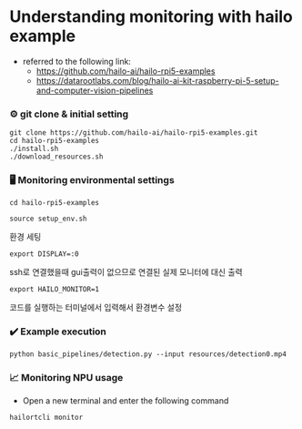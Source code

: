 # Understanding monitoring with hailo example
- referred to the following link:
  - https://github.com/hailo-ai/hailo-rpi5-examples
  - https://datarootlabs.com/blog/hailo-ai-kit-raspberry-pi-5-setup-and-computer-vision-pipelines

### ⚙️ git clone & initial setting
```
git clone https://github.com/hailo-ai/hailo-rpi5-examples.git
cd hailo-rpi5-examples
./install.sh
./download_resources.sh
```

### 🖥️ Monitoring environmental settings


```
cd hailo-rpi5-examples
```

```
source setup_env.sh 
```
환경 세팅

```
export DISPLAY=:0 
```
ssh로 연결했을때 gui출력이 없으므로 연결된 실제 모니터에 대신 출력

```
export HAILO_MONITOR=1
```
코드를 실행하는 터미널에서 입력해서 환경변수 설정

### ✔️ Example execution
```
python basic_pipelines/detection.py --input resources/detection0.mp4
```

### 📈 Monitoring NPU usage
- Open a new terminal and enter the following command 

```
hailortcli monitor 
```

